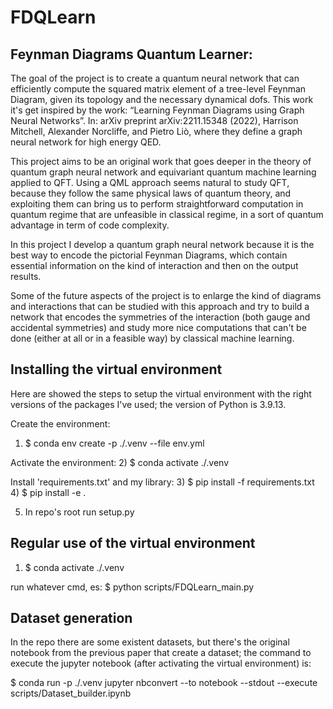 
# **FDQLearn**

## Feynman Diagrams Quantum Learner:

The goal of the project is to create a quantum neural network that can efficiently compute the squared matrix element 
of a tree-level Feynman Diagram, given its topology and the necessary dynamical dofs.
This work it's get inspired by the work: “Learning Feynman Diagrams using Graph Neural Networks”. In: arXiv preprint arXiv:2211.15348
(2022), Harrison Mitchell, Alexander Norcliffe, and Pietro Liò, where they define a 
graph neural network for high energy QED.

This project aims to be an original work that goes deeper in the theory
of quantum graph neural network and equivariant quantum machine learning
applied to QFT.
Using a QML approach seems natural to study QFT, because they follow
the same physical laws of quantum theory, and exploiting them can bring us to perform
straightforward computation in quantum regime that are unfeasible in classical regime,
in a sort of quantum advantage in term of code complexity.

In this project I develop a quantum graph neural network because it is
the best way to encode the pictorial Feynman Diagrams, which contain
essential information on the kind of interaction and then on the output results.

Some of the future aspects of the project is to enlarge the kind of diagrams and 
interactions that can be studied with this approach and try to build a network that encodes the
symmetries of the interaction (both gauge and accidental symmetries) and study more 
nice computations that can't be done (either at all or in a feasible way) by 
classical machine learning.

## Installing the virtual environment

Here are showed the steps to setup the virtual environment with
the right versions of the packages I've used; the version of Python is 3.9.13.

Create the environment:
1) $ conda env create -p ./.venv --file env.yml 

Activate the environment:
2) $ conda activate ./.venv

Install 'requirements.txt' and my library:
3) $ pip install -f requirements.txt
4)  $ pip install -e .


5) In repo's root run setup.py


## Regular use of the virtual environment

1) $ conda activate ./.venv

run whatever cmd, es: $ python scripts/FDQLearn_main.py

## Dataset generation

In the repo there are some existent datasets, but there's the original notebook
from the previous paper that create a dataset; the command to execute the jupyter notebook
(after activating the virtual environment) is:

$ conda run -p ./.venv jupyter nbconvert --to notebook --stdout --execute scripts/Dataset_builder.ipynb

